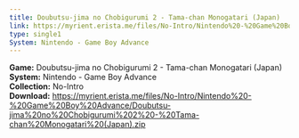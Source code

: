 ```yaml
---
title: Doubutsu-jima no Chobigurumi 2 - Tama-chan Monogatari (Japan)
link: https://myrient.erista.me/files/No-Intro/Nintendo%20-%20Game%20Boy%20Advance/Doubutsu-jima%20no%20Chobigurumi%202%20-%20Tama-chan%20Monogatari%20(Japan).zip
type: single1
System: Nintendo - Game Boy Advance
---
```

<b>Game:</b> Doubutsu-jima no Chobigurumi 2 - Tama-chan Monogatari (Japan)<br>
<b>System:</b> Nintendo - Game Boy Advance<br>
<b>Collection:</b> No-Intro<br>
<b>Download:</b> https://myrient.erista.me/files/No-Intro/Nintendo%20-%20Game%20Boy%20Advance/Doubutsu-jima%20no%20Chobigurumi%202%20-%20Tama-chan%20Monogatari%20(Japan).zip
